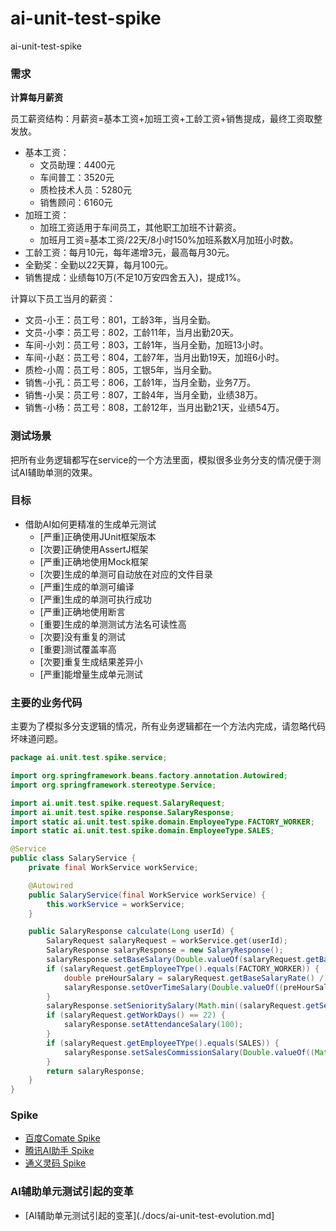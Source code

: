 # ai-unit-test-spike
ai-unit-test-spike

### 需求

**计算每月薪资**

员工薪资结构：月薪资=基本工资+加班工资+工龄工资+销售提成，最终工资取整发放。

* 基本工资：
  * 文员助理：4400元
  * 车间普工：3520元
  * 质检技术人员：5280元
  * 销售顾问：6160元
* 加班工资：
  * 加班工资适用于车间员工，其他职工加班不计薪资。
  * 加班月工资=基本工资/22天/8小时150%加班系数X月加班小时数。
* 工龄工资：每月10元，每年递增3元，最高每月30元。
* 全勤奖：全勤以22天算，每月100元。
* 销售提成：业绩每10万(不足10万安四舍五入)，提成1%。

计算以下员工当月的薪资：

* 文员-小王：员工号：801，工龄3年，当月全勤。
* 文员-小李：员工号：802，工龄11年，当月出勤20天。
* 车间-小刘：员工号：803，工龄1年，当月全勤，加班13小时。
* 车间-小赵：员工号：804，工龄7年，当月出勤19天，加班6小时。
* 质检-小周：员工号：805，工银5年，当月全勤。
* 销售-小孔：员工号：806，工龄1年，当月全勤，业务7万。
* 销售-小吴：员工号：807，工龄4年，当月全勤，业绩38万。
* 销售-小杨：员工号：808，工龄12年，当月出勤21天，业绩54万。

### 测试场景

把所有业务逻辑都写在service的一个方法里面，模拟很多业务分支的情况便于测试AI辅助单测的效果。

### 目标

* 借助AI如何更精准的生成单元测试
  * [严重]正确使用JUnit框架版本
  * [次要]正确使用AssertJ框架
  * [严重]正确地使用Mock框架
  * [次要]生成的单测可自动放在对应的文件目录
  * [严重]生成的单测可编译 
  * [严重]生成的单测可执行成功
  * [严重]正确地使用断言
  * [重要]生成的单测测试方法名可读性高
  * [次要]没有重复的测试
  * [重要]测试覆盖率高
  * [次要]重复生成结果差异小
  * [严重]能增量生成单元测试

### 主要的业务代码

主要为了模拟多分支逻辑的情况，所有业务逻辑都在一个方法内完成，请忽略代码坏味道问题。

```java
package ai.unit.test.spike.service;

import org.springframework.beans.factory.annotation.Autowired;
import org.springframework.stereotype.Service;

import ai.unit.test.spike.request.SalaryRequest;
import ai.unit.test.spike.response.SalaryResponse;
import static ai.unit.test.spike.domain.EmployeeType.FACTORY_WORKER;
import static ai.unit.test.spike.domain.EmployeeType.SALES;

@Service
public class SalaryService {
    private final WorkService workService;

    @Autowired
    public SalaryService(final WorkService workService) {
        this.workService = workService;
    }

    public SalaryResponse calculate(Long userId) {
        SalaryRequest salaryRequest = workService.get(userId);
        SalaryResponse salaryResponse = new SalaryResponse();
        salaryResponse.setBaseSalary(Double.valueOf(salaryRequest.getBaseSalaryRate() / 22 * salaryRequest.getWorkDays()).intValue());
        if (salaryRequest.getEmployeeTYpe().equals(FACTORY_WORKER)) {
            double preHourSalary = salaryRequest.getBaseSalaryRate() / 22 / 8 * 1.5;
            salaryResponse.setOverTimeSalary(Double.valueOf((preHourSalary * salaryRequest.getOverTimeHours())).intValue());
        }
        salaryResponse.setSenioritySalary(Math.min((salaryRequest.getSeniority() - 1) * 3 + 10, 30));
        if (salaryRequest.getWorkDays() == 22) {
            salaryResponse.setAttendanceSalary(100);
        }
        if (salaryRequest.getEmployeeTYpe().equals(SALES)) {
            salaryResponse.setSalesCommissionSalary(Double.valueOf((Math.round(salaryRequest.getSalesRevenue() / 10) * 1000)).intValue());
        }
        return salaryResponse;
    }
}
```

### Spike

* [百度Comate Spike](./docs/baidu_comate.md)
* [腾讯AI助手 Spike](./docs/tencent-ai.md)
* [通义灵码 Spike](./docs/tongyi-lingma.md)

### AI辅助单元测试引起的变革

* [AI辅助单元测试引起的变革](./docs/ai-unit-test-evolution.md]
